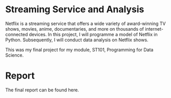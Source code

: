 # Streaming Service and Analysis
Netflix is a streaming service that offers a wide variety of award-winning TV shows, movies, anime, documentaries, and more on thousands of internet-connected devices.  In this project, I will programme a model of Netflix in Python. Subsequently, I will conduct data analysis on Netflix shows. 

This was my final project for my module, ST101, Programming for Data Science.

# Report
The final report can be found here.
